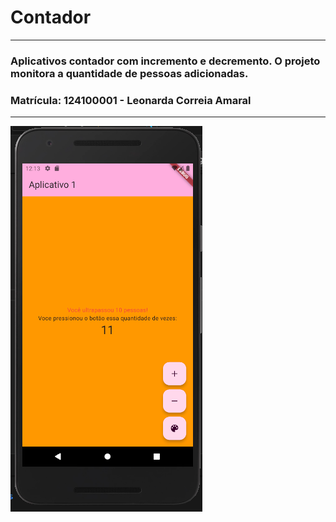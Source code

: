 # Contador
---
### Aplicativos contador com incremento e decremento. O projeto monitora a quantidade de pessoas adicionadas.
### Matrícula: 124100001 - Leonarda Correia Amaral
---
![image](https://github.com/le-amaral/appcontador/blob/main/imagem/captura.png)
